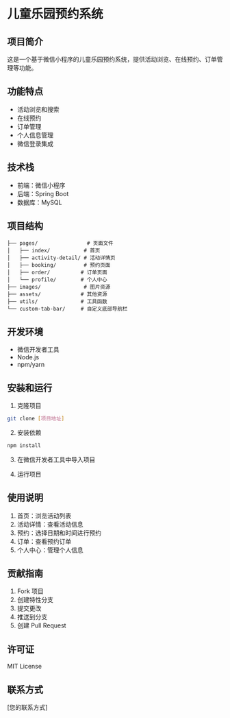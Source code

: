 # 儿童乐园预约系统

## 项目简介
这是一个基于微信小程序的儿童乐园预约系统，提供活动浏览、在线预约、订单管理等功能。

## 功能特点
- 活动浏览和搜索
- 在线预约
- 订单管理
- 个人信息管理
- 微信登录集成

## 技术栈
- 前端：微信小程序
- 后端：Spring Boot
- 数据库：MySQL

## 项目结构
```
├── pages/                # 页面文件
│   ├── index/           # 首页
│   ├── activity-detail/ # 活动详情页
│   ├── booking/         # 预约页面
│   ├── order/          # 订单页面
│   └── profile/        # 个人中心
├── images/              # 图片资源
├── assets/             # 其他资源
├── utils/              # 工具函数
└── custom-tab-bar/     # 自定义底部导航栏
```

## 开发环境
- 微信开发者工具
- Node.js
- npm/yarn

## 安装和运行
1. 克隆项目
```bash
git clone [项目地址]
```

2. 安装依赖
```bash
npm install
```

3. 在微信开发者工具中导入项目

4. 运行项目

## 使用说明
1. 首页：浏览活动列表
2. 活动详情：查看活动信息
3. 预约：选择日期和时间进行预约
4. 订单：查看预约订单
5. 个人中心：管理个人信息

## 贡献指南
1. Fork 项目
2. 创建特性分支
3. 提交更改
4. 推送到分支
5. 创建 Pull Request

## 许可证
MIT License

## 联系方式
[您的联系方式] 